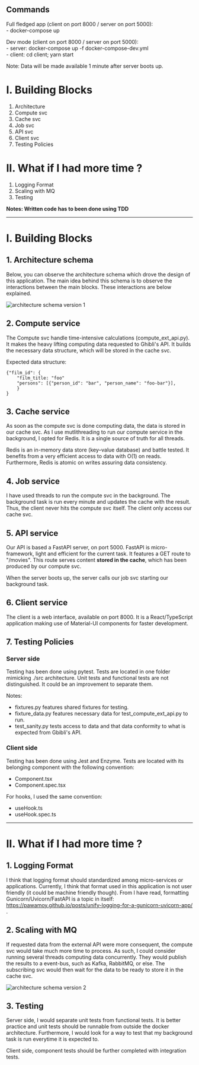 ## Commands

Full fledged app (client on port 8000 / server on port 5000):   
    - docker-compose up 

Dev mode (client on port 8000 / server on port 5000):   
    - server: docker-compose up -f docker-compose-dev.yml   
    - client: cd client; yarn start

Note: Data will be made available 1 minute after server boots up.

# I. Building Blocks

1. Architecture
2. Compute svc
3. Cache svc
4. Job svc
5. API svc
6. Client svc
7. Testing Policies

# II. What if I had more time ?

1. Logging Format
2. Scaling with MQ
3. Testing

**Notes: Written code has to been done using TDD**

---

# I. Building Blocks

## 1. Architecture schema

Below, you can observe the architecture schema which drove the design of this application. The main idea behind this schema is to observe the interactions between the main blocks. These interactions are below explained.

![architecture schema version 1](https://github.com/TestardR/intrvw_s/blob/master/architecture-v1.png)

## 2. Compute service

The Compute svc handle time-intensive calculations (compute_ext_api.py). It makes the heavy lifting computing data requested to Ghibli's API. It builds the necessary data structure, which will be stored in the cache svc.

Expected data structure:

```
{"film_id": {
    "film_title: "foo"
    "persons": [{"person_id": "bar", "person_name": "foo-bar"}],
    }
}
```

## 3. Cache service

As soon as the compute svc is done computing data, the data is stored in our cache svc. As I use mutlithreading to run our compute service in the background, I opted for Redis. It is a single source of truth for all threads. 

Redis is an in-memory data store (key–value database) and battle tested. It benefits from a very efficient access to data with O(1) on reads. Furthermore, Redis is atomic on writes assuring data consistency.

## 4. Job service

I have used threads to run the compute svc in the background. The background task is run every minute and updates the cache with the result. Thus, the client never hits the compute svc itself. The client only access our cache svc.

## 5. API service

Our API is based a FastAPI server, on port 5000. FastAPI is micro-framework, light and efficient for the current task. It features a GET route to "/movies". This route serves content **stored in the cache**, which has been produced by our compute svc.

When the server boots up, the server calls our job svc starting our background task.

## 6. Client service

The client is a web interface, available on port 8000. It is a React/TypeScript application making use of Material-UI components for faster development.

## 7. Testing Policies

### Server side

Testing has been done using pytest. Tests are located in one folder mimicking ./src architecture. Unit tests and functional tests are not distinguished. It could be an improvement to separate them.

Notes:

- fixtures.py features shared fixtures for testing.
- fixture_data.py features necessary data for test_compute_ext_api.py to run.
- test_sanity.py tests access to data and that data conformity to what is expected from Gbibli's API.

### Client side

Testing has been done using Jest and Enzyme. Tests are located with its belonging component with the following convention:

- Component.tsx
- Component.spec.tsx

For hooks, I used the same convention:

- useHook.ts
- useHook.spec.ts

---

# II. What if I had more time ?

## 1. Logging Format

I think that logging format should standardized among micro-services or applications. Currently, I think that format used in this application is not user friendly (it could be machine friendly though). From I have read, formatting Gunicorn/Uvicorn/FastAPI is a topic in itself: https://pawamoy.github.io/posts/unify-logging-for-a-gunicorn-uvicorn-app/ .

## 2. Scaling with MQ

If requested data from the external API were more consequent, the compute svc would take much more time to process. As such, I could consider running several threads computing data concurrently. They would publish the results to a event-bus, such as Kafka, RabbitMQ, or else. The subscribing svc would then wait for the data to be ready to store it in the cache svc.

![architecture schema version 2](https://github.com/TestardR/intrvw_s/blob/master/architecture-v2.png)

## 3. Testing

Server side, I would separate unit tests from functional tests. It is better practice and unit tests should be runnable from outside the docker architecture. Furthermore, I would look for a way to test that my background task is run everytime it is expected to.

Client side, component tests should be further completed with integration tests.
